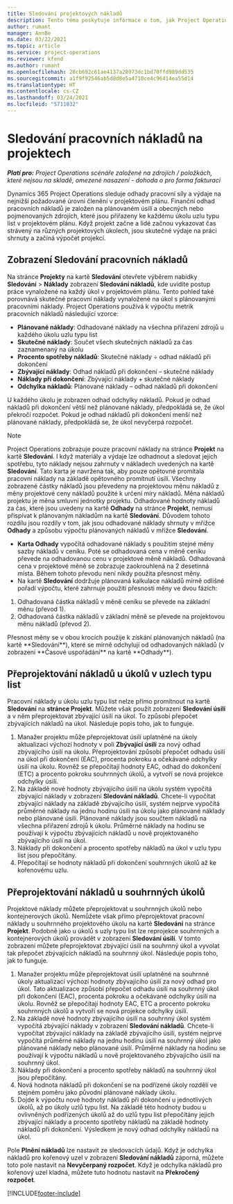 ```yaml
---
title: Sledování projektových nákladů
description: Tento téma poskytuje informace o tom, jak Project Operations sleduje vývoj pracovních nákladů a výdajů na projekt.
author: rumant
manager: AnnBe
ms.date: 03/22/2021
ms.topic: article
ms.service: project-operations
ms.reviewer: kfend
ms.author: rumant
ms.openlocfilehash: 28cb692c61ae4137a28973dc1bd70ffd989dd535
ms.sourcegitcommit: a1f9f92546ab5d8d8e5a4710ce4c96414ea55d14
ms.translationtype: HT
ms.contentlocale: cs-CZ
ms.lasthandoff: 03/24/2021
ms.locfileid: "5711032"
---
```

# <a name="labor-cost-tracking-on-projects"></a>Sledování pracovních nákladů na projektech

_**Platí pro:** Project Operations scénáře založené na zdrojích / položkách, které nejsou na skladě, omezené nasazení - dohoda o pro forma fakturaci_

Dynamics 365 Project Operations sleduje odhady pracovní síly a výdaje na nejnižší požadované úrovni členění v projektovém plánu. Finanční odhad pracovních nákladů je založen na plánovaném úsilí a obecných nebo pojmenovaných zdrojích, které jsou přiřazeny ke každému úkolu uzlu typu list v projektovém plánu. Když projekt začne a lidé začnou vykazovat čas strávený na různých projektových úkolech, jsou skutečné výdaje na práci shrnuty a začíná výpočet projekcí.

## <a name="labor-cost-tracking-view"></a>Zobrazení Sledování pracovních nákladů

Na stránce **Projekty** na kartě **Sledování** otevřete výběrem nabídky **Sledování** > **Náklady** zobrazení **Sledování nákladů**, kde uvidíte postup práce vynaložené na každý úkol v projektovém plánu. Tento pohled také porovnává skutečné pracovní náklady vynaložené na úkol s plánovanými pracovními náklady. Project Operations používá k výpočtu metrik pracovních nákladů následující vzorce:

- **Plánované náklady**: Odhadované náklady na všechna přiřazení zdrojů u každého úkolu uzlu typu list
- **Skutečné náklady**: Součet všech skutečných nákladů za čas zaznamenaný na úkolu
- **Procento spotřeby nákladů**: Skutečné náklady ÷ odhad nákladů při dokončení
- **Zbývající náklady**: Odhad nákladů při dokončení – skutečné náklady
- **Náklady při dokončení**: Zbývající náklady + skutečné náklady
- **Odchylka nákladů**: Plánované náklady – odhad nákladů při dokončení

U každého úkolu je zobrazen odhad odchylky nákladů. Pokud je odhad nákladů při dokončení větší než plánované náklady, předpokládá se, že úkol překročí rozpočet. Pokud je odhad nákladů při dokončení menší než plánované náklady, předpokládá se, že úkol nevyčerpá rozpočet.

>[!NOTE]
> Project Operations zobrazuje pouze pracovní náklady na stránce **Projekt** na kartě **Sledování**. I když materiály a výdaje lze odhadnout a sledovat jejich spotřebu, tyto náklady nejsou zahrnuty v nákladech uvedených na kartě **Sledování**. Tato karta je navržena tak, aby pouze opětovné promítala pracovní náklady na základě opětovného promítnutí úsilí.
Všechny zobrazené částky nákladů jsou převedeny na projektovou měnu nákladů z měny projektové ceny nákladů použité k určení míry nákladů. Měna nákladů projektu je měna smluvní jednotky projektu. Odhadované hodnoty nákladů za čas, které jsou uvedeny na kartě **Odhady** na stránce **Projekt**, nemusí přispívat k plánovaným nákladům na kartě **Sledování**. Důvodem tohoto rozdílu jsou rozdíly v tom, jak jsou odhadované náklady shrnuty v mřížce **Odhady** a způsobu výpočtu plánovaných nákladů v mřížce **Sledování**. 
>
> - **Karta Odhady** vypočítá odhadované náklady s použitím stejné měny sazby nákladů v ceníku. Poté se odhadovaná cena v měně ceníku převede na odhadovanou cenu v projektové měně nákladů. Odhadovaná cena v projektové měně se zobrazuje zaokrouhlená na 2 desetinná místa. Během tohoto převodu není nikdy použita přesnost měny. 
> - Na kartě **Sledování** dodržuje plánovaná kalkulace nákladů mírně odlišné pořadí výpočtu, které zahrnuje použití přesnosti měny ve dvou fázích: 
   ><ol>
   ><li>Odhadovaná částka nákladů v měně ceníku se převede na základní měnu (převod 1).</li>
   ><li>Odhadovaná částka nákladů v základní měně se převede na projektovou měnu nákladů (převod 2). </li>
   ></ol>
   >Přesnost měny se v obou krocích použije k získání plánovaných nákladů (na kartě **Sledování**), které se mírně odchylují od odhadovaných nákladů (v zobrazení **Časové uspořádání** na kartě **Odhady**). 
   
## <a name="reprojecting-costs-on-leaf-node-tasks"></a>Přeprojektování nákladů u úkolů v uzlech typu list

Pracovní náklady u úkolu uzlu typu list nelze přímo promítnout na kartě **Sledování** na **stránce Projekt**. Můžete však použít zobrazení **Sledování úsilí** a v něm přeprojektovat zbývající úsilí na úkol. To způsobí přepočet zbývajících nákladů na úkol. Následuje popis toho, jak to funguje.

1. Manažer projektu může přeprojektovat úsilí uplatněné na úkoly aktualizací výchozí hodnoty v poli **Zbývající úsilí** za nový odhad zbývajícího úsilí na úkolu. Přeprojektování způsobí přepočet odhadu úsilí na úkol při dokončení (EAC), procenta pokroku a očekávané odchylky úsilí na úkolu. Rovněž se přepočítají hodnoty EAC, odhad do dokončení (ETC) a procento pokroku souhrnných úkolů, a vytvoří se nová projekce odchylky úsilí.
2. Na základě nové hodnoty zbývajícího úsilí na úkolu systém vypočítá zbývající náklady v zobrazení **Sledování nákladů**. Chcete-li vypočítat zbývající náklady na základě zbývajícího úsilí, systém nejprve vypočítá průměrné náklady na jednu hodinu úsilí na úkolu jako plánované náklady nebo plánované úsilí. Plánované náklady jsou součtem nákladů na všechna přiřazení zdrojů k úkolu. Průměrné náklady na hodinu se používají k výpočtu zbývajících nákladů u nově projektovaného zbývajícího úsilí na úkol.
3. Náklady při dokončení a procento spotřeby nákladů na úkol v uzlu typu list jsou přepočítány.
4. Přepočítají se hodnoty nákladů při dokončení souhrnných úkolů až ke kořenovému uzlu.

## <a name="reprojecting-costs-on-summary-tasks"></a>Přeprojektování nákladů u souhrnných úkolů

Projektové náklady můžete přeprojektovat u souhrnných úkolů nebo kontejnerových úkolů. Nemůžete však přímo přeprojektovat pracovní náklady u souhrnného projektového úkolu na kartě **Sledování** na stránce **Projekt**. Podobně jako u úkolů s uzly typu list lze reprojekce souhrnných a kontejnerových úkolů provádět v zobrazení **Sledování úsilí**. V tomto zobrazení můžete přeprojektovat zbývající úsilí na souhrnný úkol a vyvolat tak přepočet zbývajících nákladů na souhrnný úkol. Následuje popis toho, jak to funguje.

1. Manažer projektu může přeprojektovat úsilí uplatněné na souhrnné úkoly aktualizací výchozí hodnoty zbývajícího úsilí za nový odhad pro úkol. Tato aktualizace způsobí přepočet odhadu úsilí na souhrnný úkol při dokončení (EAC), procenta pokroku a očekávané odchylky úsilí na úkolu. Rovněž se přepočítají hodnoty EAC, ETC a procento pokroku souhrnných úkolů a vytvoří se nová projekce odchylky úsilí.
2. Na základě nové hodnoty zbývajícího úsilí na souhrnný úkol systém vypočítá zbývající náklady v zobrazení **Sledování nákladů**. Chcete-li vypočítat zbývající náklady na základě zbývajícího úsilí, systém nejprve vypočítá průměrné náklady na jednu hodinu úsilí na souhrnný úkol jako plánované náklady nebo plánované úsilí. Průměrné náklady na hodinu se používají k výpočtu nákladů u nově projektovaného zbývajícího úsilí na souhrnný úkol.
3. Náklady při dokončení a procento spotřeby nákladů na souhrnný úkol jsou přepočítány.
4. Nová hodnota nákladů při dokončení se na podřízené úkoly rozdělí ve stejném poměru jako původní plánované náklady úkolu.
5. Dojde k výpočtu nové hodnoty nákladů při dokončení u jednotlivých úkolů, až po úkoly uzlů typu list. Na základě této hodnoty budou u ovlivněných podřízených úkolů až do uzlů typu list přepočítány jejich zbývající náklady a procento spotřeby nákladů na základě hodnoty nákladů při dokončení. Výsledkem je nový odhad odchylky nákladů na úkol. 


Pole **Plnění nákladů** lze nastavit ze sledovacích údajů. Když je odchylka nákladů pro kořenový uzel v zobrazení **Sledování nákladů** záporná, můžete toto pole nastavit na **Nevyčerpaný rozpočet**. Když je odchylka nákladů pro kořenový uzel kladná, můžete tuto hodnotu nastavit na **Překročený rozpočet**.


[!INCLUDE[footer-include](../includes/footer-banner.md)]
